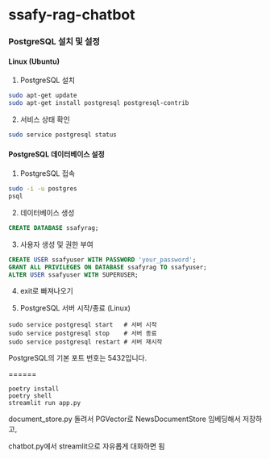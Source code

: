 # ssafy-rag-chatbot

### PostgreSQL 설치 및 설정

#### Linux (Ubuntu)

1. PostgreSQL 설치

```bash
sudo apt-get update
sudo apt-get install postgresql postgresql-contrib
```

2. 서비스 상태 확인

```bash
sudo service postgresql status
```

#### PostgreSQL 데이터베이스 설정

1. PostgreSQL 접속

```bash
sudo -i -u postgres
psql
```

2. 데이터베이스 생성

```sql
CREATE DATABASE ssafyrag;
```

3. 사용자 생성 및 권한 부여

```sql
CREATE USER ssafyuser WITH PASSWORD 'your_password';
GRANT ALL PRIVILEGES ON DATABASE ssafyrag TO ssafyuser;
ALTER USER ssafyuser WITH SUPERUSER;
```

4. exit로 빠져나오기

5. PostgreSQL 서버 시작/종료 (Linux)

```
sudo service postgresql start   # 서버 시작
sudo service postgresql stop    # 서버 종료
sudo service postgresql restart # 서버 재시작
```

PostgreSQL의 기본 포트 번호는 5432입니다.

======

```
poetry install
poetry shell
streamlit run app.py
```

document_store.py 돌려서 PGVector로 NewsDocumentStore 임베딩해서 저장하고,

chatbot.py에서 streamlit으로 자유롭게 대화하면 됨
